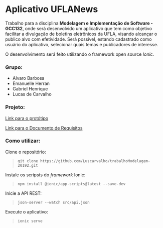 # Aplicativo UFLANews
Trabalho para a disciplina **Modelagem e Implementação de Software - GCC132**, onde será desenvolvido um aplicativo que tem como objetivo facilitar a divulgação de boletins eletrônicos da UFLA, visando alcançar o publico alvo com efetividade. Será possível, estando cadastrado como usuário do aplicativo, selecionar quais temas e publicadores de interesse. 

O desenvolvimento será feito utilizando o framework open source *Ionic*.

### Grupo:
- Alvaro Barbosa
- Emanuelle Herran
- Gabriel Henrique
- Lucas de Carvalho

### Projeto:
[Link para o protótipo](https://xd.adobe.com/view/9ac3d7ed-6a0c-42c8-4d5b-a2bd0a4733bc-ecf2/)

[Link para o Documento de Requisitos](https://drive.google.com/file/d/168CZolhgox_47IOcMQTM8kVkK85hlCuE/view?usp=sharing)

### Como utilizar:
Clone o repositório:
> `git clone https://github.com/Luscarvalho/trabalhoModelagem-20192.git`

Instale os scripsts do *framework* Ionic:
> `npm install @ionic/app-scripts@latest --save-dev`

Inicie a API REST:
> `json-server --watch src/api.json`

Execute o aplicativo:
> `ionic serve`
